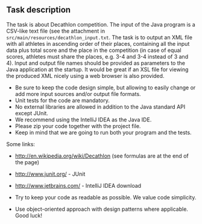 ## Task description
The task is about Decathlon competition. The input of the Java program is a CSV-like text file (see the attachment in ```src/main/resources/decathlon_input.txt```. The task is to output an XML file with all athletes in ascending order of their places, containing all the input data 
plus total score and the place in the competition (in case of equal scores, athletes must share the places, 
e.g. 3-4 and 3-4 instead of 3 and 4). Input and output file names should be provided as parameters to the Java application 
at the startup. It would be great if an XSL file for viewing the produced XML nicely using a web browser is also provided. 

* Be sure to keep the code design simple, but allowing to easily change or add more input sources and/or output file formats.
* Unit tests for the code are mandatory. 
* No external libraries are allowed in addition to the Java standard API except JUnit. 
* We recommend using the IntelliJ IDEA as the Java IDE. 
* Please zip your code together with the project file. 
* Keep in mind that we are going to run both your program and the tests. 

Some links: 
* http://en.wikipedia.org/wiki/Decathlon (see formulas are at the end of the page) 
* http://www.junit.org/ - JUnit 
* http://www.jetbrains.com/ - IntelliJ IDEA download 

* Try to keep your code as readable as possible. We value code simplicity. 
* Use object-oriented approach with design patterns where applicable. Good luck!
